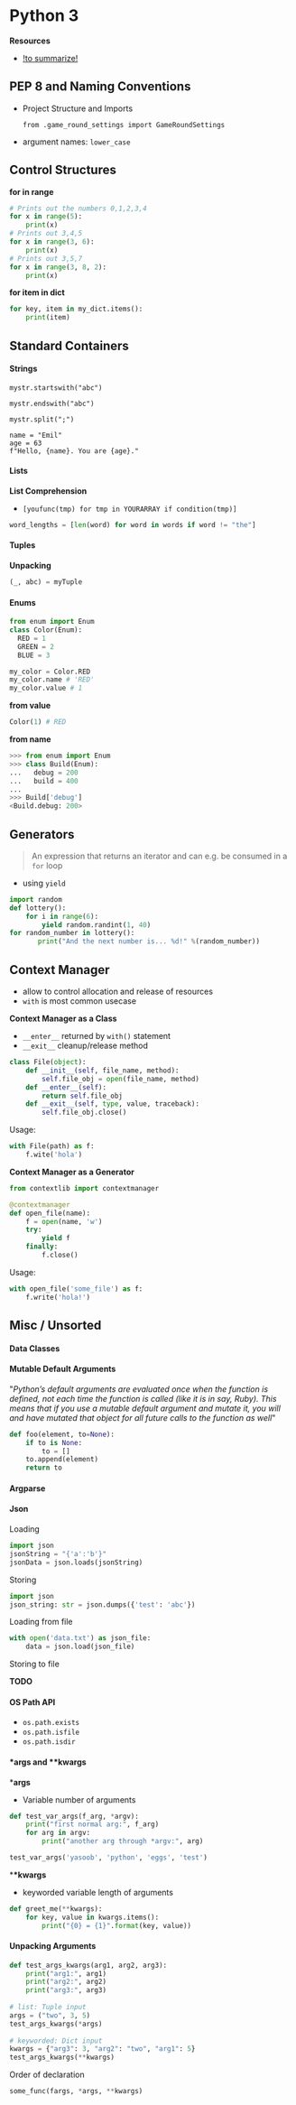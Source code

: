

# Python 3



**Resources**

- [!to summarize!](https://python-3-patterns-idioms-test.readthedocs.io/en/latest/PythonDecorators.html)



## PEP 8 and Naming Conventions

- Project Structure and Imports

  `from .game_round_settings import GameRoundSettings`

- argument names: `lower_case`









## Control Structures

**for in range**

```python
# Prints out the numbers 0,1,2,3,4
for x in range(5):
    print(x)
# Prints out 3,4,5
for x in range(3, 6):
    print(x)
# Prints out 3,5,7
for x in range(3, 8, 2):
    print(x)
```

**for item in dict**

```python
for key, item in my_dict.items():
    print(item)
```

## Standard Containers

#### Strings

`mystr.startswith("abc")`

`mystr.endswith("abc")`

`mystr.split(";")`

```
name = "Emil"
age = 63
f"Hello, {name}. You are {age}."
```

#### Lists

**List Comprehension**

- `[youfunc(tmp) for tmp in YOURARRAY if condition(tmp)]`

```python
word_lengths = [len(word) for word in words if word != "the"]
```

#### Tuples

**Unpacking**

```python
(_, abc) = myTuple
```

#### Enums

```python
from enum import Enum
class Color(Enum):
  RED = 1
  GREEN = 2
  BLUE = 3
```

```python
my_color = Color.RED
my_color.name # 'RED'
my_color.value # 1
```

**from value**

```python
Color(1) # RED
```

**from name**

```python
>>> from enum import Enum
>>> class Build(Enum):
...   debug = 200
...   build = 400
... 
>>> Build['debug']
<Build.debug: 200>
```









## Generators

> An expression that returns an iterator and can e.g. be consumed in a `for` loop

- using `yield`

```python
import random
def lottery():
    for i in range(6):
        yield random.randint(1, 40)
for random_number in lottery():
       print("And the next number is... %d!" %(random_number))
```



## 





## Context Manager

- allow to control allocation and release of resources
- `with` is most common usecase



**Context Manager as a Class**

- `__enter__` returned by `with()` statement 
- `__exit__` cleanup/release method

```python
class File(object):
    def __init__(self, file_name, method):
        self.file_obj = open(file_name, method)
    def __enter__(self):
        return self.file_obj
    def __exit__(self, type, value, traceback):
        self.file_obj.close()
```

Usage:

```python
with File(path) as f:
    f.wite('hola')
```

**Context Manager as a Generator**

```python
from contextlib import contextmanager

@contextmanager
def open_file(name):
    f = open(name, 'w')
    try:
        yield f
    finally:
        f.close()
```

Usage:

```python
with open_file('some_file') as f:
    f.write('hola!')
```



## Misc / Unsorted



#### Data Classes





#### Mutable Default Arguments

"*Python’s default arguments are evaluated once when the function is  defined, not each time the function is called (like it is in say, Ruby). This means that if you use a mutable default argument and mutate it,  you will and have mutated that object for all future calls to the  function as well*"

```python
def foo(element, to=None):
    if to is None:
        to = []
    to.append(element)
    return to
```





#### Argparse





#### Json

Loading

```python
import json
jsonString = "{'a':'b'}"
jsonData = json.loads(jsonString)
```

Storing

```python
import json
json_string: str = json.dumps({'test': 'abc'})
```

Loading from file

```python
with open('data.txt') as json_file:
    data = json.load(json_file)
```

Storing to file

**TODO**



#### OS Path API

- `os.path.exists`
- `os.path.isfile`
- `os.path.isdir`





#### *args and **kwargs

***args**

- Variable number of arguments

```python
def test_var_args(f_arg, *argv):
    print("first normal arg:", f_arg)
    for arg in argv:
        print("another arg through *argv:", arg)

test_var_args('yasoob', 'python', 'eggs', 'test')
```

***\*kwargs**

- keyworded variable length of arguments

```python
def greet_me(**kwargs):
    for key, value in kwargs.items():
        print("{0} = {1}".format(key, value))
```



#### Unpacking Arguments

```python
def test_args_kwargs(arg1, arg2, arg3):
    print("arg1:", arg1)
    print("arg2:", arg2)
    print("arg3:", arg3)
    
# list: Tuple input
args = ("two", 3, 5)
test_args_kwargs(*args)
    
# keyworded: Dict input
kwargs = {"arg3": 3, "arg2": "two", "arg1": 5}
test_args_kwargs(**kwargs)
```

Order of declaration

```python
some_func(fargs, *args, **kwargs)
```

